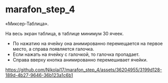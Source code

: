 # marafon_step_4

«Миксер-Таблица».

На весь экран таблица, в таблице минимум 30 ячеек.

- По нажатию на ячейку она анимированно перемещается на первое место, а справа появляется галочка.
- Если нажать на ячейку с галочкой, то галочка пропадает.
- Справа вверху кнопка анимированно перемешивает ячейки.

https://github.com/Nikolai17/marafon_step_4/assets/36204955/3199d128-189d-4b27-9646-36b123a1c6b1


